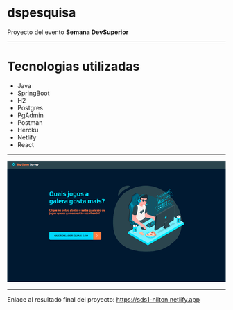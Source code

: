 # dspesquisa

Proyecto del evento **Semana DevSuperior**

---

# Tecnologias utilizadas
- Java
- SpringBoot
- H2
- Postgres
- PgAdmin
- Postman
- Heroku
- Netlify
- React

---
<img src="./preview.gif">

---

Enlace al resultado final del proyecto: https://sds1-nilton.netlify.app